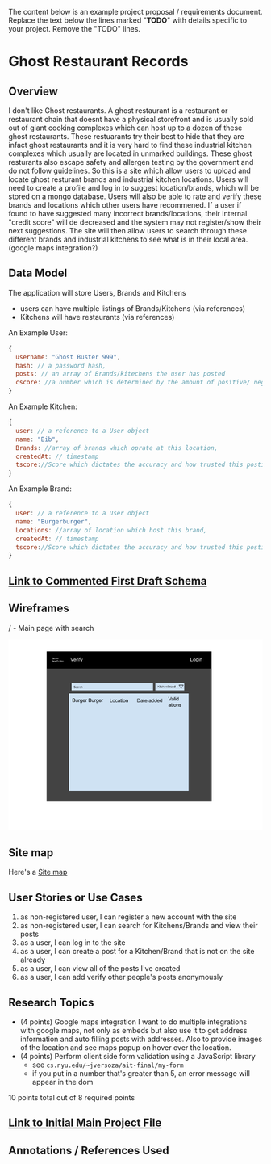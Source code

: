 The content below is an example project proposal / requirements document. Replace the text below the lines marked "__TODO__" with details specific to your project. Remove the "TODO" lines.

# Ghost Restaurant Records

## Overview

I don't like Ghost restaurants. A ghost restaurant is a restaurant or restaurant chain that doesnt have a physical storefront and is usually sold out of giant cooking complexes which can host up to a dozen of these ghost restaurants. These restuarants try their best to hide that they are infact ghost restaurants and it is very hard to find these industrial kitchen complexes which usually are located in unmarked buildings. These ghost resturants also escape safety and allergen testing by the government and do not follow guidelines. So this is a site which allow users to upload and locate ghost resturant brands and industrial kitchen locations. Users will need to create a profile and log in to suggest location/brands, which will be stored on a mongo database. Users will also be able to rate and verify these brands and locations which other users have recommened. If a user if found to have suggested many incorrect brands/locations, their internal "credit score" will de decreased and the system may not register/show their next suggestions. The site will then allow users to search through these different brands and industrial kitchens to see what is in their local area. (google maps integration?)



## Data Model

The application will store Users, Brands and Kitchens

* users can have multiple listings of Brands/Kitchens (via references)
* Kitchens will have restaurants (via references)


An Example User:

```javascript
{
  username: "Ghost Buster 999",
  hash: // a password hash,
  posts: // an array of Brands/kitechens the user has posted
  cscore: //a number which is determined by the amount of positive/ negative verifications the user has recived
}
```

An Example Kitchen:

```javascript
{
  user: // a reference to a User object
  name: "Bib",
  Brands: //array of brands which oprate at this location,
  createdAt: // timestamp
  tscore://Score which dictates the accuracy and how trusted this posting is
}
```
An Example Brand:
```javascript
{
  user: // a reference to a User object
  name: "Burgerburger",
  Locations: //array of location which host this brand,
  createdAt: // timestamp
  tscore://Score which dictates the accuracy and how trusted this posting is
}
```


## [Link to Commented First Draft Schema](db.mjs) 

## Wireframes

/ - Main page with search

![Main](documentation/Site_proto.png)

## Site map

Here's a [Site map](documentation/Sitemap.png)

## User Stories or Use Cases

1. as non-registered user, I can register a new account with the site
2. as non-registered user, I can search for Kitchens/Brands and view their posts
3. as a user, I can log in to the site
4. as a user, I can create a post for a Kitchen/Brand that is not on the site already
5. as a user, I can view all of the posts I've created
6. as a user, I can add verify other people's posts anonymously

## Research Topics

* (4 points) Google maps integration
    I want to do multiple integrations with google maps, not only as embeds but also use it to get address information and auto filling posts with addresses. Also to provide images of the location and see maps popup on hover over the location.
* (4 points) Perform client side form validation using a JavaScript library
    * see <code>cs.nyu.edu/~jversoza/ait-final/my-form</code>
    * if you put in a number that's greater than 5, an error message will appear in the dom


10 points total out of 8 required points


## [Link to Initial Main Project File](app.mjs) 

## Annotations / References Used

